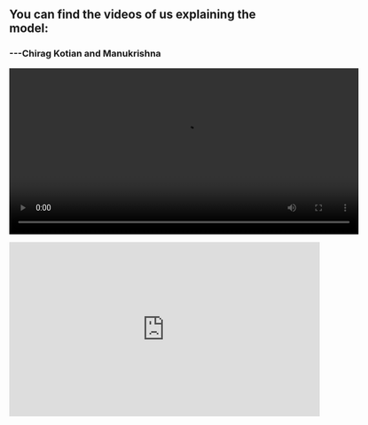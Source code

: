 ## You can find the videos of us explaining the model:

### ---Chirag Kotian and Manukrishna


<video width="630" height="300" src="https://www.youtube.com/embed/xdkVECksw6o?si=xhpfVCSpiOBLTp1K"></video>

<iframe width="560" height="315" src="https://www.youtube.com/embed/xdkVECksw6o?si=xhpfVCSpiOBLTp1K" title="YouTube video player" frameborder="0" allow="accelerometer; autoplay; clipboard-write; encrypted-media; gyroscope; picture-in-picture; web-share" allowfullscreen></iframe>
